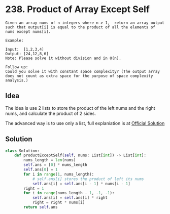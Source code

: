 # 238. Product of Array Except Self

```
Given an array nums of n integers where n > 1,  return an array output such that output[i] is equal to the product of all the elements of nums except nums[i].

Example:

Input:  [1,2,3,4]
Output: [24,12,8,6]
Note: Please solve it without division and in O(n).

Follow up:
Could you solve it with constant space complexity? (The output array does not count as extra space for the purpose of space complexity analysis.)
```

## Idea

The idea is use 2 lists to store the product of the left nums and the right nums, and calculate the product of 2 sides.

The advanced way is to use only a list, full explaniation is at [Official Solution](https://leetcode.com/problems/product-of-array-except-self/solution/)

## Solution

```python
class Solution:
    def productExceptSelf(self, nums: List[int]) -> List[int]:
        nums_length = len(nums)
        self.ans = [0] * nums_length
        self.ans[0] = 1
        for i in range(1, nums_length):
            # self.ans[i] stores the product of left its nums
            self.ans[i] = self.ans[i - 1] * nums[i - 1]
        right = 1
        for i in range(nums_length - 1, -1, -1):
            self.ans[i] = self.ans[i] * right
            right = right * nums[i]
        return self.ans
```

